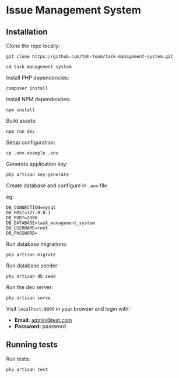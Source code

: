 # Issue Management System

## Installation

Clone the repo locally:

```
git clone https://github.com/tmh-team/task-management-system.git

cd task-management-system
```

Install PHP dependencies:

```
composer install
```

Install NPM dependencies:

```
npm install
```

Build assets:

```
npm run dev
```

Setup configuration:

```
cp .env.example .env
```

Generate application key:

```
php artisan key:generate
```

Create database and configure in `.env` file

eg.

```
DB_CONNECTION=mysql
DB_HOST=127.0.0.1
DB_PORT=3306
DB_DATABASE=task_management_system
DB_USERNAME=root
DB_PASSWORD=
```

Run database migrations:

```
php artisan migrate
```

Run database seeder:

```
php artisan db:seed
```

Run the dev server:

```
php artisan serve
```

Visit `localhost:8000` in your browser and login with:

- **Email:** admin@test.com
- **Password:** password

## Running tests

Run tests:

```
php artisan test
```